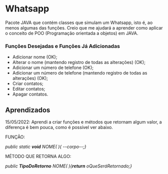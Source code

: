 # Whatsapp
Pacote JAVA que contém classes que simulam um Whatsapp, isto é, ao menos algumas das funções. Creio que me ajudará a aprender como aplicar o conceito de POO (Programação orientada a objetos) em JAVA.

### Funções Desejadas e Funções Já Adicionadas
- Adicionar nome (OK);
- Alterar o nome (mantendo registro de todas as alterações) (OK);
- Adicionar um número de telefone (OK);
- Adicionar um número de telefone (mantendo registro de todas as alterações) (OK);
- Criar contatos;
- Editar contatos;
- Apagar contatos.

## Aprendizados
15/05/2022: Aprendi a criar funções e métodos que retornam algum valor, a diferença é bem pouca, como é possível ver abaixo.

FUNÇÃO:

*public static **void** NOME(  ){ --corpo--;}*

MÉTODO QUE RETORNA ALGO:

*public **TipoDoRetorno** NOME(  ){**return** oQueSeráRetornado;}*

